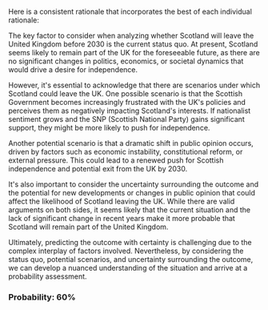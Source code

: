 Here is a consistent rationale that incorporates the best of each individual rationale:

The key factor to consider when analyzing whether Scotland will leave the United Kingdom before 2030 is the current status quo. At present, Scotland seems likely to remain part of the UK for the foreseeable future, as there are no significant changes in politics, economics, or societal dynamics that would drive a desire for independence.

However, it's essential to acknowledge that there are scenarios under which Scotland could leave the UK. One possible scenario is that the Scottish Government becomes increasingly frustrated with the UK's policies and perceives them as negatively impacting Scotland's interests. If nationalist sentiment grows and the SNP (Scottish National Party) gains significant support, they might be more likely to push for independence.

Another potential scenario is that a dramatic shift in public opinion occurs, driven by factors such as economic instability, constitutional reform, or external pressure. This could lead to a renewed push for Scottish independence and potential exit from the UK by 2030.

It's also important to consider the uncertainty surrounding the outcome and the potential for new developments or changes in public opinion that could affect the likelihood of Scotland leaving the UK. While there are valid arguments on both sides, it seems likely that the current situation and the lack of significant change in recent years make it more probable that Scotland will remain part of the United Kingdom.

Ultimately, predicting the outcome with certainty is challenging due to the complex interplay of factors involved. Nevertheless, by considering the status quo, potential scenarios, and uncertainty surrounding the outcome, we can develop a nuanced understanding of the situation and arrive at a probability assessment.

### Probability: 60%